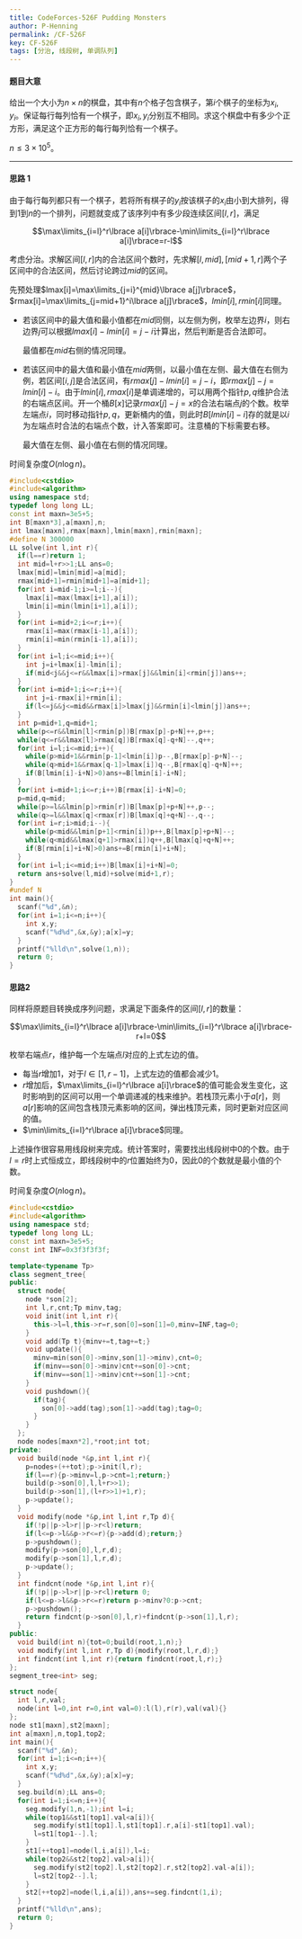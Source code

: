 ```yaml
---
title: CodeForces-526F Pudding Monsters
author: P-Henning
permalink: /CF-526F
key: CF-526F
tags: [分治, 线段树, 单调队列]
---
```


#### 题目大意

给出一个大小为$n\times n$的棋盘，其中有$n$个格子包含棋子，第$i$个棋子的坐标为$x_i,y_i$。保证每行每列恰有一个棋子，即$x_i,y_i$分别互不相同。求这个棋盘中有多少个正方形，满足这个正方形的每行每列恰有一个棋子。

$n\leqslant 3\times 10^5$。

<!--more-->

---

#### 思路 1

由于每行每列都只有一个棋子，若将所有棋子的$y_i$按该棋子的$x_i$由小到大排列，得到$1$到$n$的一个排列，问题就变成了该序列中有多少段连续区间$[l,r]$，满足

$$\max\limits_{i=l}^r\lbrace a[i]\rbrace-\min\limits_{i=l}^r\lbrace a[i]\rbrace=r-l$$

考虑分治。求解区间$[l,r]$内的合法区间个数时，先求解$[l,mid],[mid+1,r]$两个子区间中的合法区间，然后讨论跨过$mid$的区间。

先预处理$lmax[i]=\max\limits_{j=i}^{mid}\lbrace a[j]\rbrace$，$rmax[i]=\max\limits_{j=mid+1}^i\lbrace a[j]\rbrace$，$lmin[i],rmin[i]$同理。

- 若该区间中的最大值和最小值都在$mid$同侧，以左侧为例，枚举左边界$i$，则右边界$j$可以根据$lmax[i]-lmin[i]=j-i$计算出，然后判断是否合法即可。
  
  最值都在$mid$右侧的情况同理。

- 若该区间中的最大值和最小值在$mid$两侧，以最小值在左侧、最大值在右侧为例，若区间$[i,j]$是合法区间，有$rmax[j]-lmin[i]=j-i$，即$rmax[j]-j=lmin[i]-i$。由于$lmin[i],rmax[i]$是单调递增的，可以用两个指针$p,q$维护合法的右端点区间。开一个桶$B[x]$记录$rmax[j]-j=x$的合法右端点$j$的个数。枚举左端点$i$，同时移动指针$p,q$，更新桶内的值，则此时$B[lmin[i]-i]$存的就是以$i$为左端点时合法的右端点个数，计入答案即可。注意桶的下标需要右移。
  
  最大值在左侧、最小值在右侧的情况同理。

时间复杂度$O(n\log n)$。

```cpp
#include<cstdio>
#include<algorithm>
using namespace std;
typedef long long LL;
const int maxn=3e5+5;
int B[maxn*3],a[maxn],n;
int lmax[maxn],rmax[maxn],lmin[maxn],rmin[maxn];
#define N 300000
LL solve(int l,int r){
  if(l==r)return 1;
  int mid=l+r>>1;LL ans=0;
  lmax[mid]=lmin[mid]=a[mid];
  rmax[mid+1]=rmin[mid+1]=a[mid+1];
  for(int i=mid-1;i>=l;i--){
    lmax[i]=max(lmax[i+1],a[i]);
    lmin[i]=min(lmin[i+1],a[i]);
  }
  for(int i=mid+2;i<=r;i++){
    rmax[i]=max(rmax[i-1],a[i]);
    rmin[i]=min(rmin[i-1],a[i]);
  }
  for(int i=l;i<=mid;i++){
    int j=i+lmax[i]-lmin[i];
    if(mid<j&&j<=r&&lmax[i]>rmax[j]&&lmin[i]<rmin[j])ans++;
  }
  for(int i=mid+1;i<=r;i++){
    int j=i-rmax[i]+rmin[i];
    if(l<=j&&j<=mid&&rmax[i]>lmax[j]&&rmin[i]<lmin[j])ans++;
  }
  int p=mid+1,q=mid+1;
  while(p<=r&&lmin[l]<rmin[p])B[rmax[p]-p+N]++,p++;
  while(q<=r&&lmax[l]>rmax[q])B[rmax[q]-q+N]--,q++;
  for(int i=l;i<=mid;i++){
    while(p>mid+1&&rmin[p-1]<lmin[i])p--,B[rmax[p]-p+N]--;
    while(q>mid+1&&rmax[q-1]>lmax[i])q--,B[rmax[q]-q+N]++;
    if(B[lmin[i]-i+N]>0)ans+=B[lmin[i]-i+N];
  }
  for(int i=mid+1;i<=r;i++)B[rmax[i]-i+N]=0;
  p=mid,q=mid;
  while(p>=l&&lmin[p]>rmin[r])B[lmax[p]+p+N]++,p--;
  while(q>=l&&lmax[q]<rmax[r])B[lmax[q]+q+N]--,q--;
  for(int i=r;i>mid;i--){
    while(p<mid&&lmin[p+1]<rmin[i])p++,B[lmax[p]+p+N]--;
    while(q<mid&&lmax[q+1]>rmax[i])q++,B[lmax[q]+q+N]++;
    if(B[rmin[i]+i+N]>0)ans+=B[rmin[i]+i+N];
  }
  for(int i=l;i<=mid;i++)B[lmax[i]+i+N]=0;
  return ans+solve(l,mid)+solve(mid+1,r);
}
#undef N
int main(){
  scanf("%d",&n);
  for(int i=1;i<=n;i++){
    int x,y;
    scanf("%d%d",&x,&y);a[x]=y;
  }
  printf("%lld\n",solve(1,n));
  return 0;
}
```

#### 思路2

同样将原题目转换成序列问题，求满足下面条件的区间$[l,r]$的数量：

$$\max\limits_{i=l}^r\lbrace a[i]\rbrace-\min\limits_{i=l}^r\lbrace a[i]\rbrace-r+l=0$$

枚举右端点$r$，维护每一个左端点$l$对应的上式左边的值。

- 每当$r$增加$1$，对于$l\in[1,r-1]$，上式左边的值都会减少$1$。
- $r$增加后，$\max\limits_{i=l}^r\lbrace a[i]\rbrace$的值可能会发生变化，这时影响到的区间可以用一个单调递减的栈来维护。若栈顶元素小于$a[r]$，则$a[r]$影响的区间包含栈顶元素影响的区间，弹出栈顶元素，同时更新对应区间的值。
- $\min\limits_{i=l}^r\lbrace a[i]\rbrace$同理。

上述操作很容易用线段树来完成。统计答案时，需要找出线段树中$0$的个数。由于$l=r$时上式恒成立，即线段树中的$r$位置始终为$0$，因此$0$的个数就是最小值的个数。

时间复杂度$O(n\log n)$。

```cpp
#include<cstdio>
#include<algorithm>
using namespace std;
typedef long long LL;
const int maxn=3e5+5;
const int INF=0x3f3f3f3f;

template<typename Tp>
class segment_tree{
public:
  struct node{
    node *son[2];
    int l,r,cnt;Tp minv,tag;
    void init(int l,int r){
      this->l=l,this->r=r,son[0]=son[1]=0,minv=INF,tag=0;
    }
    void add(Tp t){minv+=t,tag+=t;}
    void update(){
      minv=min(son[0]->minv,son[1]->minv),cnt=0;
      if(minv==son[0]->minv)cnt+=son[0]->cnt;
      if(minv==son[1]->minv)cnt+=son[1]->cnt;
    }
    void pushdown(){
      if(tag){
        son[0]->add(tag);son[1]->add(tag);tag=0;
      }
    }
  };
  node nodes[maxn*2],*root;int tot;
private:
  void build(node *&p,int l,int r){
    p=nodes+(++tot);p->init(l,r);
    if(l==r){p->minv=l,p->cnt=1;return;}
    build(p->son[0],l,l+r>>1);
    build(p->son[1],(l+r>>1)+1,r);
    p->update();
  }
  void modify(node *&p,int l,int r,Tp d){
    if(!p||p->l>r||p->r<l)return;
    if(l<=p->l&&p->r<=r){p->add(d);return;}
    p->pushdown();
    modify(p->son[0],l,r,d);
    modify(p->son[1],l,r,d);
    p->update();
  }
  int findcnt(node *&p,int l,int r){
    if(!p||p->l>r||p->r<l)return 0;
    if(l<=p->l&&p->r<=r)return p->minv?0:p->cnt;
    p->pushdown();
    return findcnt(p->son[0],l,r)+findcnt(p->son[1],l,r);
  }
public:
  void build(int n){tot=0;build(root,1,n);}
  void modify(int l,int r,Tp d){modify(root,l,r,d);}
  int findcnt(int l,int r){return findcnt(root,l,r);}
};
segment_tree<int> seg;

struct node{
  int l,r,val;
  node(int l=0,int r=0,int val=0):l(l),r(r),val(val){}
};
node st1[maxn],st2[maxn];
int a[maxn],n,top1,top2;
int main(){
  scanf("%d",&n);
  for(int i=1;i<=n;i++){
    int x,y;
    scanf("%d%d",&x,&y);a[x]=y;
  }
  seg.build(n);LL ans=0;
  for(int i=1;i<=n;i++){
    seg.modify(1,n,-1);int l=i;
    while(top1&&st1[top1].val<a[i]){
      seg.modify(st1[top1].l,st1[top1].r,a[i]-st1[top1].val);
      l=st1[top1--].l;
    }
    st1[++top1]=node(l,i,a[i]),l=i;
    while(top2&&st2[top2].val>a[i]){
      seg.modify(st2[top2].l,st2[top2].r,st2[top2].val-a[i]);
      l=st2[top2--].l;
    }
    st2[++top2]=node(l,i,a[i]),ans+=seg.findcnt(1,i);
  }
  printf("%lld\n",ans);
  return 0;
}
```
